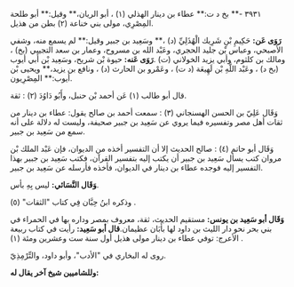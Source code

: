 ٣٩٣١ -** بخ د ت:** عطاء بن دينار الهذلي (١) ، أبو الريان،** وقيل:** أبو طلحة المِصْرِي، مولى بني خناعة (٢) بطن من هذيل.

**رَوَى عَن:** حَكِيمِ بْنِ شَرِيك الْهُذَلِيِّ (د) ،** وسَعِيد بن جبير وقيل:** لم يسمع منه، وشفي الأصبحي، وعباس بْن جليد الحجري، وعَبْد الله بن مسروح، وعمار بن سعد التجيبي (بخ) ، ومالك بن كلثوم، وأبي يزيد الخولاني (ت) .**رَوَى عَنه:** حيوة بْن شريح، وسَعِيد بْن أَبي أيوب (بخ د) ، وعَبْد اللَّهِ بْن لَهِيعَة (د ت) ، وعَمْرو بن الحارث (د) ، ونافع بن يزيد،** ويحيى بْن أيوب:** المِصْرِيون.

قال أبو طالب (١) عَن أحمد بْن حنبل، وأَبُو دَاوُدَ (٢) : ثقة.

وَقَال عَلِيّ بن الحسن الهسنجاني (٣) : سمعت أحمد بن صالح يقول: عطاء بن دينار من ثقات أهل مصر وتفسيره فيما يروي عن سَعِيد بن جبير صحيفة، وليست له دلالة على أنه سمع من سَعِيد بن جبير.

وَقَال أبو حاتم (٤) : صالح الحديث إلا أن التفسير أخذه من الديوان، فإن عَبْد الملك بْن مروان كتب يسأل سَعِيد بن جبير أن يكتب إليه بتفسير القرآن، فكتب سَعِيد بن جبير بهذا التفسير إليه فوجده عطاء بن دينار في الديوان، فأخذه فأرسله عن سَعِيد بن جبير.

**وَقَال النَّسَائي:** ليس بِهِ بأس.

وذكره ابنُ حِبَّان فِي كتاب "الثقات" (٥) .

**وَقَال أبو سَعِيد بن يونس:** مستقيم الحديث، ثقة، معروف بمصر وداره بها في الحمراء في بني بحر نحو دار الليث بن داود لها بأَبَان عظيمان.**قال أبو سَعِيد:** رأيت في كتاب ربيعة الأعرج: توفي عطاء بن دينار مولى هذيل أول سنة ست وعشرين ومئة (١) .

روى له البخاري في "الأدب"، وأبو داود، والتِّرْمِذِيّ.

**وللشاميين شيخ آخر يقال له:**